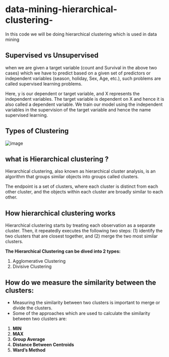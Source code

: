# data-mining-hierarchical-clustering-
In this code we will be doing hierarchical clustering which is used in data mining 

## Supervised vs Unsupervised

when we are given a target variable (count and Survival in the above two cases) which we have to predict based on a given set of predictors or independent variables (season, holiday, Sex, Age, etc.), such problems are called supervised learning problems.

Here, y is our dependent or target variable, and X represents the independent variables. The target variable is dependent on X and hence it is also called a dependent variable. We train our model using the independent variables in the supervision of the target variable and hence the name supervised learning.

## Types of Clustering

![image](https://user-images.githubusercontent.com/63282184/134457458-2a8f77b6-3b56-476e-9d0b-a61d7cf90bc7.png)

## what is Hierarchical clustering ?

Hierarchical clustering, also known as hierarchical cluster analysis, is an algorithm that groups similar objects into groups called clusters.

The endpoint is a set of clusters, where each cluster is distinct from each other cluster, and the objects within each cluster are broadly similar to each other.

## How hierarchical clustering works
Hierarchical clustering starts by treating each observation as a separate cluster. Then, it repeatedly executes the following two steps: (1) identify the two clusters that are closest together, and (2) merge the two most similar clusters. 




**The Hierarchical Clustering can be dived into 2 types:**
1. Agglomerative Clustering
2. Divisive Clustering


## How do we measure the similarity between the clusters:

- Measuring the similarity between two clusters is important to merge or divide the clusters. 
- Some of the approaches which are used to calculate the similarity between two clusters are:

1. **MIN**
2. **MAX**
3. **Group Average**
4. **Distance Between Centroids**
5. **Ward’s Method**
